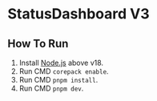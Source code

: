 # StatusDashboard V3

## How To Run

1. Install [Node.js](https://nodejs.org/en/download/package-manager/current) above v18.
2. Run CMD `corepack enable`.
3. Run CMD `pnpm install`.
4. Run CMD `pnpm dev`.
